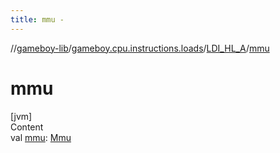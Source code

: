 ```yaml
---
title: mmu -
---
```

//[gameboy-lib](../../index.md)/[gameboy.cpu.instructions.loads](../index.md)/[LDI_HL_A](index.md)/[mmu](mmu.md)



# mmu  
[jvm]  
Content  
val [mmu](mmu.md): [Mmu](../../gameboy.memory/-mmu/index.md)  



